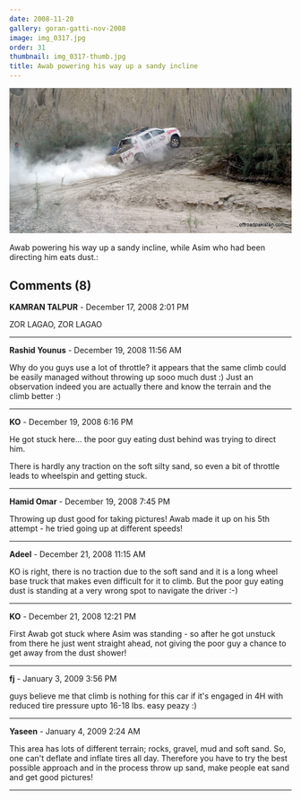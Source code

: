 ```yaml
---
date: 2008-11-20
gallery: goran-gatti-nov-2008
image: img_0317.jpg
order: 31
thumbnail: img_0317-thumb.jpg
title: Awab powering his way up a sandy incline
---
```


![Awab powering his way up a sandy incline](./img_0317.jpg)

Awab powering his way up a sandy incline, while Asim who had been directing him eats dust.:

<div id="comments">

## Comments (8)

**KAMRAN TALPUR** - December 17, 2008  2:01 PM

ZOR LAGAO, ZOR LAGAO

---

**Rashid Younus** - December 19, 2008 11:56 AM

Why do you guys use a lot of throttle? it appears that the same climb could be easily managed without throwing up sooo much dust :) Just an observation indeed you are actually there and know the terrain and the climb better :)

---

**KO** - December 19, 2008  6:16 PM

He got stuck here... the poor guy eating dust behind was trying to direct him.

There is hardly any traction on the soft silty sand, so even a bit of throttle leads to wheelspin and getting stuck.

---

**Hamid Omar** - December 19, 2008  7:45 PM

Throwing up dust good for taking pictures! Awab made it up on his 5th attempt - he tried going up at different speeds!

---

**Adeel** - December 21, 2008 11:15 AM

KO is right, there is no traction due to the soft sand and it is a long wheel base truck that makes even difficult for it to climb. But the poor guy eating dust is standing at a very wrong spot to navigate the driver :-)

---

**KO** - December 21, 2008 12:21 PM

First Awab got stuck where Asim was standing - so after he got unstuck from there he just went straight ahead, not giving the poor guy a chance to get away from the dust shower!

---

**fj** - January  3, 2009  3:56 PM

guys believe me that climb is nothing for this car if it's engaged in 4H with reduced tire pressure upto 16-18 lbs. easy peazy :)

---

**Yaseen** - January  4, 2009  2:24 AM

This area has lots of different terrain; rocks, gravel, mud and soft sand. So, one can't deflate and inflate tires all day. Therefore you have to try the best possible approach and in the process throw up sand, make people eat sand and get good pictures!

---

</div>